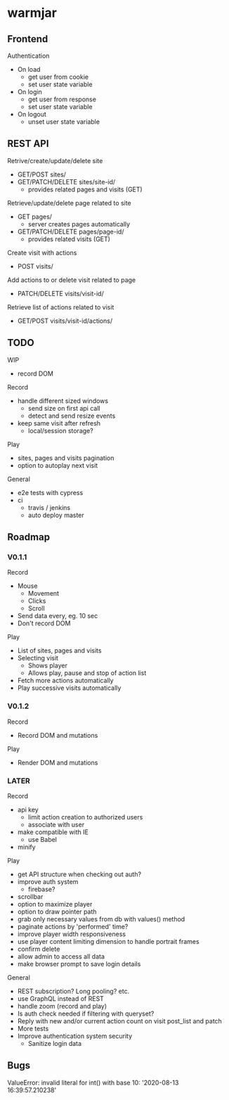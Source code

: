 # warmjar

## Frontend

Authentication
* On load
  - get user from cookie
  - set user state variable
* On login
  - get user from response
  - set user state variable
* On logout
  - unset user state variable


## REST API

Retrive/create/update/delete site
* GET/POST sites/
* GET/PATCH/DELETE sites/site-id/
  - provides related pages and visits (GET)

Retrieve/update/delete page related to site
* GET pages/
  - server creates pages automatically
* GET/PATCH/DELETE pages/page-id/
  - provides related visits (GET)

Create visit with actions
* POST visits/

Add actions to or delete visit related to page
* PATCH/DELETE visits/visit-id/

Retrieve list of actions related to visit
* GET/POST visits/visit-id/actions/


## TODO

WIP
* record DOM

Record
* handle different sized windows
  - send size on first api call
  - detect and send resize events
* keep same visit after refresh
  * local/session storage?

Play
* sites, pages and visits pagination
* option to autoplay next visit

General
* e2e tests with cypress
* ci
  - travis / jenkins
  - auto deploy master


## Roadmap

### V0.1.1

Record
* Mouse
  - Movement
  - Clicks
  - Scroll
* Send data every, eg. 10 sec
* Don't record DOM

Play
* List of sites, pages and visits
* Selecting visit
  - Shows player
  - Allows play, pause and stop of action list
* Fetch more actions automatically
* Play successive visits automatically


### V0.1.2

Record
* Record DOM and mutations

Play
* Render DOM and mutations


### LATER

Record
* api key
  - limit action creation to authorized users
  - associate with user
* make compatible with IE
  - use Babel
* minify

Play
* get API structure when checking out auth?
* improve auth system
  - firebase?
* scrollbar
* option to maximize player
* option to draw pointer path
* grab only necessary values from db with values() method
* paginate actions by 'performed' time?
* improve player width responsiveness
* use player content limiting dimension to handle portrait frames
* confirm delete
* allow admin to access all data
* make browser prompt to save login details

General
* REST subscription? Long pooling? etc.
* use GraphQL instead of REST
* handle zoom (record and play)
* Is auth check needed if filtering with queryset?
* Reply with new and/or current action count on visit post_list and patch
* More tests
* Improve authentication system security
  - Sanitize login data


## Bugs

ValueError: invalid literal for int() with base 10: '2020-08-13 16:39:57.210238'    
